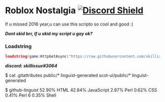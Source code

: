 # Roblox Nostalgia [![Discord Shield](https://discordapp.com/api/guilds/958056630321303602/widget.png)](https://discord.gg/YankXvkWF4)
If u missed 2016 year,u can use this scripto
so cool and good :(

***Dont skid brr, If u skid my script u gay ok?***

### Loadstring
```lua
loadstring(game:HttpGetAsync("https://raw.githubusercontent.com/skillissue0/RobloxNostalgia2016/main/source"))()
```

***discord: skillissue#3064***

$ cat .gitattributes
public/* linguist-generated
scot-ui/public/* linguist-generated

$ github-linguist
52.90%  HTML
42.84%  JavaScript
2.87%   Perl
0.62%   CSS
0.41%   Perl 6
0.35%   Shell
